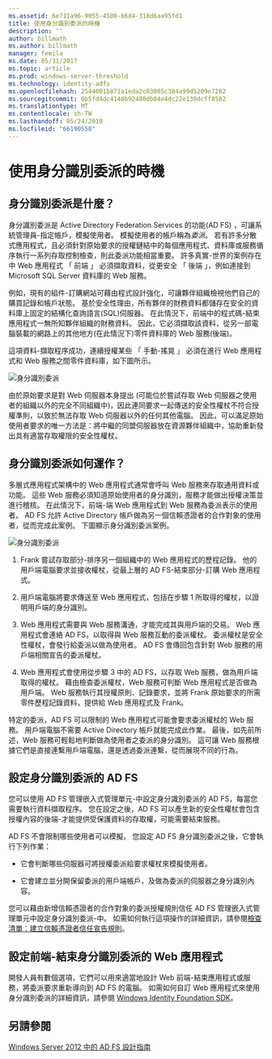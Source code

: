 ```yaml
---
ms.assetid: 6e711a96-9055-4508-b6d4-318d6aa95fd1
title: 使用身分識別委派的時機
description: ''
author: billmath
ms.author: billmath
manager: femila
ms.date: 05/31/2017
ms.topic: article
ms.prod: windows-server-threshold
ms.technology: identity-adfs
ms.openlocfilehash: 2544001b871a1eda2c03005c384a99d5209e7282
ms.sourcegitcommit: 0b5fd4dc4148b92480db04e4dc22e139dcff8582
ms.translationtype: MT
ms.contentlocale: zh-TW
ms.lasthandoff: 05/24/2019
ms.locfileid: "66190550"
---
```

# <a name="when-to-use-identity-delegation"></a>使用身分識別委派的時機
  
## <a name="what-is-identity-delegation"></a>身分識別委派是什麼？  
身分識別委派是 Active Directory Federation Services 的功能\(AD FS\) ，可讓系統管理員\-指定帳戶，模擬使用者。 模擬使用者的帳戶稱為*委派*。 若有許多分散式應用程式，且必須針對原始要求的授權鏈結中的每個應用程式、資料庫或服務循序執行一系列存取控制檢查，則此委派功能相當重要。 許多真實\-世界的案例存在中 Web 應用程式 「 前端 」 必須擷取資料，從更安全 「 後端 」，例如連接到 Microsoft SQL Server 資料庫的 Web 服務。  
  
例如，現有的組件\-訂購網站可藉由程式設計強化，可讓夥伴組織檢視他們自己的購買記錄和帳戶狀態。 基於安全性理由，所有夥伴的財務資料都儲存在安全的資料庫上固定的結構化查詢語言\(SQL\)伺服器。 在此情況下，前端中的程式碼\-結束應用程式一無所知夥伴組織的財務資料。 因此，它必須擷取該資料，從另一部電腦裝載的網路上的其他地方\(在此情況下\)零件資料庫的 Web 服務\(後端\)。  
  
這項資料\-擷取程序成功，連續授權某些 「 手動\-搖晃 」 必須在進行 Web 應用程式和 Web 服務之間零件資料庫，如下圖所示。  
  
![身分識別委派](media/adfs2_identitydelegationconcept.gif)  
  
由於原始要求是對 Web 伺服器本身提出 (可能位於嘗試存取 Web 伺服器之使用者的組織以外的完全不同組織中)，因此連同要求一起傳送的安全性權杖不符合授權準則，以致於無法存取 Web 伺服器以外的任何其他電腦。 因此，可以滿足原始使用者要求的唯一方法是：將中繼的同盟伺服器放在資源夥伴組織中，協助重新發出具有適當存取權限的安全性權杖。  
  
## <a name="how-does-identity-delegation-work"></a>身分識別委派如何運作？  
多層式應用程式架構中的 Web 應用程式通常會呼叫 Web 服務來存取通用資料或功能。 這些 Web 服務必須知道原始使用者的身分識別，服務才能做出授權決策並進行稽核。 在此情況下，前端\-端 Web 應用程式到 Web 服務為委派表示的使用者。 AD FS 允許 Active Directory 帳戶做為另一個信賴憑證者的合作對象的使用者，從而完成此案例。 下圖顯示身分識別委派案例。  
  
![身分識別委派](media/adfs2_identitydelegationsteps.gif)  
  
1.  Frank 嘗試存取部分\-排序另一個組織中的 Web 應用程式的歷程記錄。 他的用戶端電腦要求並接收權杖，從最上層的 AD FS\-結束部分\-訂購 Web 應用程式。  
  
2.  用戶端電腦將要求傳送至 Web 應用程式，包括在步驟 1 所取得的權杖，以證明用戶端的身分識別。  
  
3.  Web 應用程式需要與 Web 服務溝通，才能完成其與用戶端的交易。 Web 應用程式會連絡 AD FS，以取得與 Web 服務互動的委派權杖。 委派權杖是安全性權杖，會發行給委派以做為使用者。 AD FS 會傳回包含針對 Web 服務的用戶端相關宣告的委派權杖。  
  
4.  Web 應用程式會使用從步驟 3 中的 AD FS，以存取 Web 服務，做為用戶端取得的權杖。 藉由檢查委派權杖，Web 服務可判斷 Web 應用程式是否做為用戶端。 Web 服務執行其授權原則、記錄要求，並將 Frank 原始要求的所需零件歷程記錄資料，提供給 Web 應用程式及 Frank。  
  
特定的委派，AD FS 可以限制的 Web 應用程式可能會要求委派權杖的 Web 服務。 用戶端電腦不需要 Active Directory 帳戶就能完成此作業。 最後，如先前所述，Web 服務可輕鬆地判斷做為使用者之委派的身分識別。 這可讓 Web 服務根據它們是直接連繫用戶端電腦，還是透過委派連繫，從而展現不同的行為。  
  
## <a name="configuring-ad-fs-for-identity-delegation"></a>設定身分識別委派的 AD FS  
您可以使用 AD FS 管理嵌入式管理單元\-中設定身分識別委派的 AD FS，每當您需要執行資料擷取程序。 您在設定之後，AD FS 可以產生新的安全性權杖會包含授權內容的後端\-才能提供受保護資料的存取權，可能需要結束服務。  
  
AD FS 不會限制哪些使用者可以模擬。 您設定 AD FS 身分識別委派之後，它會執行下列作業：  
  
-   它會判斷哪些伺服器可將授權委派給要求權杖來模擬使用者。  
  
-   它會建立並分開保留委派的用戶端帳戶，及做為委派的伺服器之身分識別內容。  
  
您可以藉由新增信賴憑證者的合作對象的委派授權規則信任 AD FS 管理嵌入式管理單元中設定身分識別委派\-中。 如需如何執行這項操作的詳細資訊，請參閱[檢查清單：建立信賴憑證者信任宣告規則](../../ad-fs/deployment/Checklist--Creating-Claim-Rules-for-a-Relying-Party-Trust.md)。  
  
## <a name="configuring-the-front-end-web-application-for-identity-delegation"></a>設定前端\-結束身分識別委派的 Web 應用程式  
開發人員有數個選項，它們可以用來適當地設計 Web 前端\-結束應用程式或服務，將委派要求重新導向到 AD FS 的電腦。 如需如何自訂 Web 應用程式來使用身分識別委派的詳細資訊，請參閱 [Windows Identity Foundation SDK](https://go.microsoft.com/fwlink/?LinkId=122266)。  
  
## <a name="see-also"></a>另請參閱
[Windows Server 2012 中的 AD FS 設計指南](AD-FS-Design-Guide-in-Windows-Server-2012.md)
